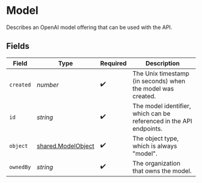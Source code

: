 # Model

Describes an OpenAI model offering that can be used with the API.


## Fields

| Field                                                               | Type                                                                | Required                                                            | Description                                                         |
| ------------------------------------------------------------------- | ------------------------------------------------------------------- | ------------------------------------------------------------------- | ------------------------------------------------------------------- |
| `created`                                                           | *number*                                                            | :heavy_check_mark:                                                  | The Unix timestamp (in seconds) when the model was created.         |
| `id`                                                                | *string*                                                            | :heavy_check_mark:                                                  | The model identifier, which can be referenced in the API endpoints. |
| `object`                                                            | [shared.ModelObject](../../../sdk/models/shared/modelobject.md)     | :heavy_check_mark:                                                  | The object type, which is always "model".                           |
| `ownedBy`                                                           | *string*                                                            | :heavy_check_mark:                                                  | The organization that owns the model.                               |